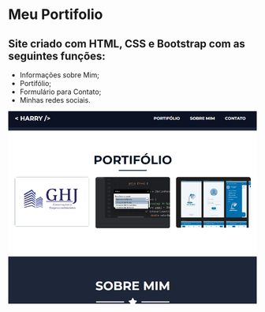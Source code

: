 # Meu Portifolio

## Site criado com HTML, CSS e Bootstrap com as seguintes funções:

* Informações sobre Mim;
* Portifólio;
* Formulário para Contato;
* Minhas redes sociais.

<img src='assets/img/portfolio.png' width=800px>

